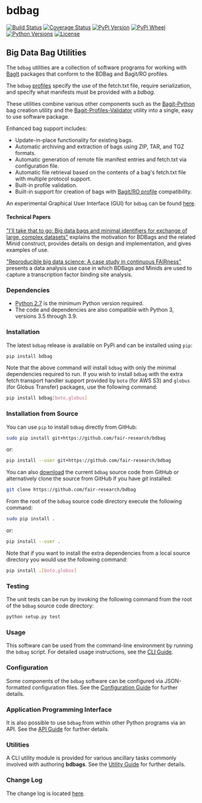 # bdbag
[![Build Status](https://travis-ci.org/fair-research/bdbag.svg)](https://travis-ci.org/fair-research/bdbag)
[![Coverage Status](https://coveralls.io/repos/github/fair-research/bdbag/badge.svg?branch=master)](https://coveralls.io/github/fair-research/bdbag?branch=master)
[![PyPi Version](https://img.shields.io/pypi/v/bdbag.svg)](https://pypi.python.org/pypi/bdbag)
[![PyPi Wheel](https://img.shields.io/pypi/wheel/bdbag.svg)](https://pypi.python.org/pypi/bdbag)
[![Python Versions](https://img.shields.io/pypi/pyversions/bdbag.svg)](https://pypi.python.org/pypi/bdbag)
[![License](https://img.shields.io/pypi/l/bdbag.svg)](http://www.apache.org/licenses/LICENSE-2.0)

## Big Data Bag Utilities

The `bdbag` utilities are a collection of software programs for working with
[BagIt](https://datatracker.ietf.org/doc/draft-kunze-bagit/) packages that conform to the BDBag and Bagit/RO profiles.

The `bdbag` [profiles](https://github.com/fair-research/bdbag/tree/master/profiles) specify the use of the fetch.txt file, require serialization, and specify what manifests must be provided with a *bdbag*.

These utilities combine various other components such as the
[Bagit-Python](https://github.com/LibraryOfCongress/bagit-python) bag creation utility and the
[Bagit-Profiles-Validator](https://github.com/ruebot/bagit-profiles)
utility into a single, easy to use software package.

Enhanced bag support includes:

* Update-in-place functionality for existing bags.
* Automatic archiving and extraction of bags using ZIP, TAR, and TGZ formats.
* Automatic generation of remote file manifest entries and fetch.txt via configuration file.
* Automatic file retrieval based on the contents of a bag's fetch.txt file with multiple protocol support.
* Built-in profile validation.
* Built-in support for creation of bags with [Bagit/RO profile](https://github.com/ResearchObject/bagit-ro) compatibility.

An experimental Graphical User Interface (GUI) for `bdbag` can be found [here](https://github.com/fair-research/bdbag_gui).

#### Technical Papers

["I'll take that to go: Big data bags and minimal identifiers for exchange of large, complex datasets"](https://zenodo.org/record/820878) explains the motivation for BDBags and the related Minid construct, provides details on design and implementation, and gives examples of use. 

["Reproducible big data science: A case study in continuous FAIRness"](https://www.biorxiv.org/content/early/2018/02/27/268755) presents a data analysis use case in which BDBags and Minids are used to capture a transcription factor binding site analysis.

### Dependencies

* [Python 2.7](https://www.python.org/downloads/release/python-27/) is the minimum Python version required.
* The code and dependencies are also compatible with Python 3, versions 3.5 through 3.9.

### Installation
The latest `bdbag` release is available on PyPi and can be installed using `pip`:

```sh
pip install bdbag
```

Note that the above command will install `bdbag` with only the minimal dependencies required to run.
If you wish to install `bdbag` with the extra fetch transport handler support provided by `boto` (for AWS S3)
and `globus` (for Globus Transfer) packages, use the following command:
```sh
pip install bdbag[boto,globus]
```

### Installation from Source
You can use `pip` to install `bdbag` directly from GitHub:

```sh
sudo pip install git+https://github.com/fair-research/bdbag
```
or:
```sh
pip install --user git+https://github.com/fair-research/bdbag
```

You can also [download](https://github.com/fair-research/bdbag/archive/master.zip) the current `bdbag` source code from GitHub or
alternatively clone the source from GitHub if you have *git* installed:

```sh
git clone https://github.com/fair-research/bdbag
```
From the root of the `bdbag` source code directory execute the following command:
```sh
sudo pip install .
```
or:
```sh
pip install --user .
```
Note that if you want to install the extra dependencies from a local source directory you would use the following command:
```sh
pip install .[boto,globus]
```

### Testing
The unit tests can be run by invoking the following command from the root of the `bdbag` source code directory:
```sh
python setup.py test
```

### Usage

This software can be used from the command-line environment by running the `bdbag` script.  For detailed usage
instructions, see the [CLI Guide](./doc/cli.md).

### Configuration

Some components of the `bdbag` software can be configured via JSON-formatted configuration files.
See the [Configuration Guide](./doc/config.md) for further details.

### Application Programming Interface

It is also possible to use `bdbag` from within other Python programs via an API.
See the [API Guide](./doc/api.md) for further details.

### Utilities

A CLI utility module is provided for various ancillary tasks commonly involved with authoring **bdbags**.
See the [Utility Guide](./doc/utils.md) for further details.

### Change Log

The change log is located [here](CHANGELOG.md).
